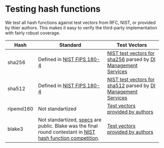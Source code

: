 # Testing hash functions
We test all hash functions against test vectors from RFC, NIST, or provided by thier authors. This makes it easy to verify the third-party implementation with fairly robust coverage.

| Hash | Standard | Test Vectors |
| ------ | ------ |--------------|
| sha256 | Defined in [NIST FIPS 180-4](https://nvlpubs.nist.gov/nistpubs/FIPS/NIST.FIPS.180-4.pdf)| [NIST test vectors for sha256](https://csrc.nist.gov/CSRC/media/Projects/Cryptographic-Standards-and-Guidelines/documents/examples/SHA256.pdf) parsed by [DI Management Services](https://www.di-mgt.com.au/sha_testvectors.html)  |
| sha512 | Defined in [NIST FIPS 180-4](https://nvlpubs.nist.gov/nistpubs/FIPS/NIST.FIPS.180-4.pdf)|[NIST test vectors for sha512](https://csrc.nist.gov/CSRC/media/Projects/Cryptographic-Standards-and-Guidelines/documents/examples/SHA512.pdf) parsed by [DI Management Services](https://www.di-mgt.com.au/sha_testvectors.html)|
| ripemd160 |Not standartized |[Test vectors provided by authors](https://homes.esat.kuleuven.be/~bosselae/ripemd160.html)|
| blake3 | Not standartized, [ specs](https://github.com/BLAKE3-team/BLAKE3-specs/blob/master/blake3.pdf) are public. Blake was the final round contestant in [NIST hash function competition](https://csrc.nist.gov/csrc/media/projects/hash-functions/documents/sha-3_selection_announcement.pdf).  |[Test vectors provided by authors](https://github.com/BLAKE3-team/BLAKE3/blob/master/test_vectors/test_vectors.json)|